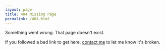 ```yaml
---
layout: page
title: 404 Missing Page
permalink: /404.html
---
```


Something went wrong. That page doesn't exist.

If you followed a bad link to get here, [contact me](/contact) to let me know it's broken.